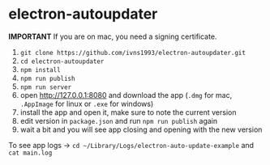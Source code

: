 # electron-autoupdater

**IMPORTANT**
If you are on mac, you need a signing certificate.

1. `git clone https://github.com/ivns1993/electron-autoupdater.git`
2. `cd electron-autoupdater`
3. `npm install`
4. `npm run publish`
5. `npm run server`
6. open http://127.0.0.1:8080 and download the app (`.dmg` for mac, `.AppImage` for linux or `.exe` for windows)
7. install the app and open it, make sure to note the current version
8. edit version in `package.json` and run `npm run publish` again
9. wait a bit and you will see app closing and opening with the new version

To see app logs -> `cd ~/Library/Logs/electron-auto-update-example` and `cat main.log`
